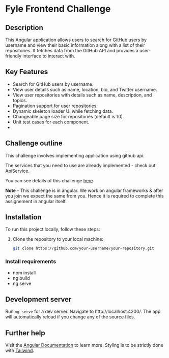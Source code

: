 # Fyle Frontend Challenge

## Description

This Angular application allows users to search for GitHub users by username and view their basic information along with a list of their repositories. It fetches data from the GitHub API and provides a user-friendly interface to interact with.

## Key Features

- Search for GitHub users by username.
- View user details such as name, location, bio, and Twitter username.
- View user repositories with details such as name, description, and topics.
- Pagination support for user repositories.
- Dynamic skeleton loader UI while fetching data.
- Changeable page size for repositories (default is 10).
- Unit test cases for each component.
- 
## Challenge outline

This challenge involves implementing application using github api. 

The services that you need to use are already implemented - check out ApiService.

You can see details of this challenge [here](https://fyleuniverse.notion.site/fyleuniverse/Fyle-Frontend-development-challenge-cb5085e5e0864e769e7b98c694400aaa)

__Note__ - This challenge is in angular. We work on angular frameworks & after you join we expect the same from you. Hence it is required to complete this assignement in angular itself.


## Installation

To run this project locally, follow these steps:

1. Clone the repository to your local machine:

   ```bash
   git clone https://github.com/your-username/your-repository.git
   
### Install requirements
* npm install
* ng build
* ng serve

## Development server

Run `ng serve` for a dev server. Navigate to http://localhost:4200/. The app will automatically reload if you change any of the source files.

## Further help

Visit the [Angular Documentation](https://angular.io/guide/styleguide) to learn more.
Styling is to be strictly done with [Tailwind](https://tailwindcss.com/docs/installation).

